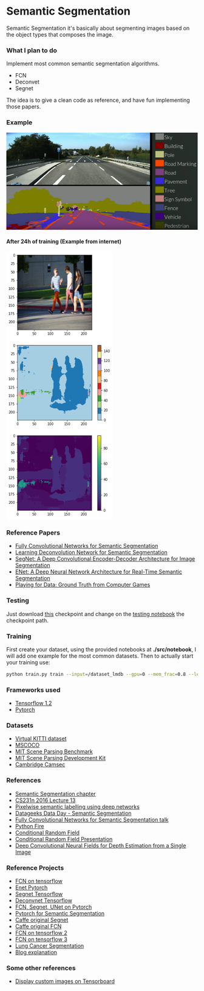 # Semantic Segmentation
Semantic Segmentation it's basically about segmenting images based on the object types that composes the image.

### What I plan to do
Implement most common semantic segmentation algorithms. 
* FCN
* Deconvet
* Segnet

The idea is to give a clean code as reference, and have fun implementing those papers.

### Example
![](docs/imgs/SemanticSegmentation.png)
#### After 24h of training (Example from internet)
![](docs/imgs/Result2Days.png)

### Reference Papers
* [Fully Convolutional Networks for Semantic Segmentation](https://arxiv.org/pdf/1411.4038.pdf)
* [Learning Deconvolution Network for Semantic Segmentation](https://arxiv.org/pdf/1505.04366.pdf)
* [SegNet: A Deep Convolutional
Encoder-Decoder Architecture for Image
Segmentation](https://arxiv.org/pdf/1511.00561.pdf)
* [ENet: A Deep Neural Network Architecture for
Real-Time Semantic Segmentation](https://arxiv.org/pdf/1606.02147.pdf)
* [Playing for Data: Ground Truth from Computer Games](https://arxiv.org/pdf/1608.02192.pdf)

### Testing
Just download [this](https://drive.google.com/open?id=0B2RH2qnlKMlEeTBmQnQ2RHVOaEU) checkpoint and change on the [testing notebook](https://github.com/leonardoaraujosantos/LearnSegmentation/blob/master/src/notebooks/Tensorflow_Segmentation.ipynb) the checkpoint path.

### Training
First create your dataset, using the provided notebooks at __./src/notebook__, I will add one example for the most common datasets. Then to actually start your training use:

```bash
python train.py train --input=/dataset_lmdb --gpu=0 --mem_frac=0.8 --learning_rate_init=0.001
```

### Frameworks used
* [Tensorflow 1.2](https://www.tensorflow.org/)
* [Pytorch](http://pytorch.org/)

### Datasets
* [Virtual KITTI dataset](http://www.xrce.xerox.com/Our-Research/Computer-Vision/Proxy-Virtual-Worlds)
* [MSCOCO](http://mscoco.org/home/)
* [MIT Scene Parsing Benchmark](http://sceneparsing.csail.mit.edu/)
* [MIT Scene Parsing Development Kit](https://github.com/CSAILVision/sceneparsing)
* [Cambridge Camsec](http://mi.eng.cam.ac.uk/research/projects/VideoRec/CamSeq01/)

### References
* [Semantic Segmentation chapter](https://leonardoaraujosantos.gitbooks.io/artificial-inteligence/content/image_segmentation.html)
* [CS231n 2016 Lecture 13](https://www.youtube.com/watch?v=ByjaPdWXKJ4)
* [Pixelwise semantic labelling using deep networks](https://www.youtube.com/watch?v=1oXjVyrIaxg)
* [Datageeks Data Day - Semantic Segmentation](https://www.youtube.com/watch?v=kgXc-XTyu-w)
* [Fully Convolutional Networks for Semantic Segmentation talk](http://techtalks.tv/talks/fully-convolutional-networks-for-semantic-segmentation/61606/)
* [Python Fire](https://github.com/google/python-fire/blob/master/doc/guide.md)
* [Conditional Random Field](https://en.wikipedia.org/wiki/Conditional_random_field)
* [Conditional Random Field Presentation](http://www.robots.ox.ac.uk/~davidc/pubs/crfs_jan2015.pdf)
* [Deep Convolutional Neural Fields for Depth Estimation from a Single Image](http://www.cv-foundation.org/openaccess/content_cvpr_2015/papers/Liu_Deep_Convolutional_Neural_2015_CVPR_paper.pdf)

### Reference Projects
* [FCN on tensorflow](https://github.com/shekkizh/FCN.tensorflow)
* [Enet Pytorch](https://gist.github.com/ndronen/19154831c2049a69e8d53dea8cf3e744)
* [Segnet Tensorflow](https://github.com/andreaazzini/segnet)
* [Deconvnet Tensorflow](https://github.com/fabianbormann/Tensorflow-DeconvNet-Segmentation)
* [FCN, Segnet, UNet on Pytorch](https://github.com/bodokaiser/piwise)
* [Pytorch for Semantic Segmentation](https://github.com/ycszen/pytorch-ss)
* [Caffe original Segnet](https://github.com/alexgkendall/caffe-segnet)
* [Caffe original FCN](https://github.com/shelhamer/fcn.berkeleyvision.org)
* [FCN on tensorflow 2](https://github.com/xiaofanglegoc/tensorflow-fcn)
* [FCN on tensorflow 3](https://github.com/MarvinTeichmann/tensorflow-fcn)
* [Lung Cancer Segmentation](https://github.com/topcoderinc/Harvard-HMS-LC-MM1-Public)
* [Blog explanation](http://warmspringwinds.github.io/tensorflow/tf-slim/2017/01/23/fully-convolutional-networks-(fcns)-for-image-segmentation/)

### Some other references
* [Display custom images on Tensorboard](https://stackoverflow.com/questions/38543850/tensorflow-how-to-display-custom-images-in-tensorboard-e-g-matplotlib-plots)
